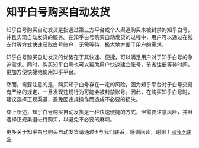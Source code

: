 # 知乎白号购买自动发货

知乎白号购买自动发货是指通过第三方平台或个人渠道购买未被封禁的知乎白号，并且实现自动发货的服务。在知乎白号购买自动发货的过程中，用户可以通过在线支付等方式快速获取白号账户，无需等待，极大地方便了用户的需求。

知乎白号购买自动发货的优势在于其快速、便捷，可以满足用户对于知乎白号的急迫需求。同时，购买知乎白号也可以帮助用户快速建立账号，节省注册等待时间，更加方便快捷地使用知乎平台。

然而，需要注意的是，购买知乎白号存在一定的风险，因为知乎平台对于白号交易有严格的规定，一旦发现违规行为可能会被封禁账号。因此，在购买知乎白号时，建议选择正规渠道，避免因违规操作而造成不必要的损失。

综上所述，知乎白号购买自动发货是一种快速便捷的方式，但需要注意风险，并且选择正规渠道进行购买，以避免不必要的麻烦。

更多关于知乎白号购买自动发货请通过✈与我们联系，感谢阅读，谢谢！[点我✈联系](https://abc.k02.cc)